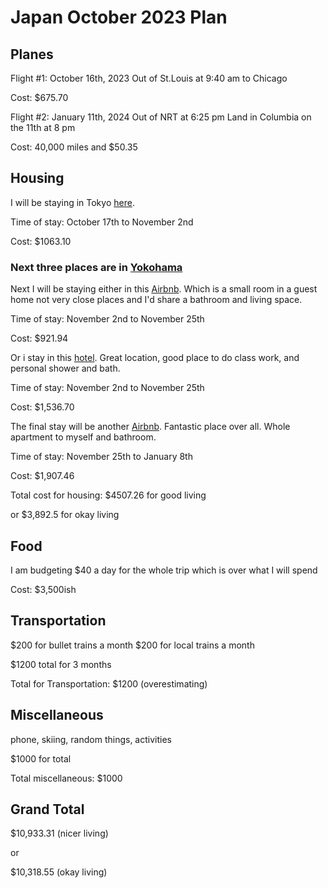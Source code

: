 # Japan October 2023 Plan 

## Planes

Flight #1: October 16th, 2023 
Out of St.Louis at 9:40 am to Chicago

Cost: $675.70

Flight #2: January 11th, 2024
Out of NRT at 6:25 pm
Land in Columbia on the 11th at 8 pm 

Cost: 40,000 miles and $50.35

## Housing 

I will be staying in Tokyo [here](https://www.agoda.com/sotetsu-fresa-inn-tokyo-akasaka/hotel/tokyo-jp.html). 

Time of stay: October 17th to November 2nd 

Cost: $1063.10


### Next three places are in [Yokohama](https://www.google.com/maps/place/Yokohama,+Kanagawa,+Japan/@35.4525469,139.5939686,11z/data=!4m6!3m5!1s0x60185becbbb66509:0x69683f660285400!8m2!3d35.4436739!4d139.6379639!16zL20vMGtzdHc)



Next I will be staying either in this [Airbnb](https://www.airbnb.com/rooms/32148625?source_impression_id=p3_1681946236_ANw%2FVKHbro8tbV4B). Which is a small room in a guest home not very close places and  I'd share a bathroom and living space. 

Time of stay: November 2nd to November 25th 

Cost: $921.94


Or i stay in this [hotel](https://www.agoda.com/hotel-edit-yokohama/hotel/yokohama-jp.html). Great location, good place to do class work, and personal shower and bath.

Time of stay: November 2nd to November 25th 

Cost: $1,536.70


The final stay will be another [Airbnb](https://www.airbnb.com/rooms/18947162?source_impression_id=p3_1681946814_VuOTLJaZD10xmwr3). Fantastic place over all. Whole apartment to myself and bathroom. 

Time of stay: November 25th to January 8th 

Cost: $1,907.46 

Total cost for housing: $4507.26 for good living 

or $3,892.5 for okay living 

## Food

I am budgeting $40 a day for the whole trip which is over what I will spend 

Cost: $3,500ish 

## Transportation 

$200 for bullet trains a month 
$200 for local trains a month 

$1200 total for 3 months

Total for Transportation: $1200 (overestimating)

## Miscellaneous 

phone, skiing, random things, activities 

$1000 for total 

Total miscellaneous: $1000


## Grand Total 

$10,933.31 (nicer living)

or 

$10,318.55 (okay living)



